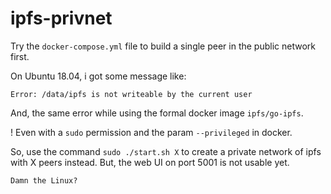 # ipfs-privnet

Try the `docker-compose.yml` file to build a single peer in the public network first.

On Ubuntu 18.04, i got some message like:

 `Error: /data/ipfs is not writeable by the current user`

And, the same error while using the formal docker image `ipfs/go-ipfs`. 

! Even with a `sudo` permission and the param `--privileged` in docker.

So, use the command `sudo ./start.sh X` to create a private network of ipfs with X peers instead. But, the web UI on port 5001 is not usable yet.

`Damn the Linux?`